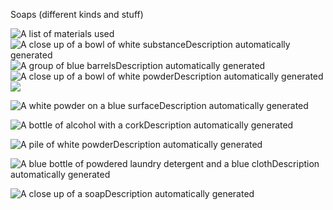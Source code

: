 Soaps (different kinds and stuff)


![A list of materials used](../images/image3.png) 
![A close up of a bowl of white substanceDescription automatically generated](../images/image4.png) 
![A group of blue barrelsDescription automatically generated](../images/image5.png)  
![A close up of a bowl of white powderDescription automatically generated](../images/image6.png)  
![](../images/image7.png)

![A white powder on a blue surfaceDescription automatically generated](../images/image8.png)

![A bottle of alcohol with a corkDescription automatically generated](../images/image9.png)

![A pile of white powderDescription automatically generated](../images/image10.png)

![A blue bottle of powdered laundry detergent and a blue clothDescription automatically generated](../images/image11.png)

![A close up of a soapDescription automatically generated](../images/image12.png)
